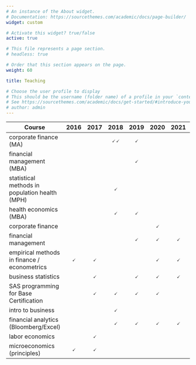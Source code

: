 ```yaml
---
# An instance of the About widget.
# Documentation: https://sourcethemes.com/academic/docs/page-builder/
widget: custom

# Activate this widget? true/false
active: true

# This file represents a page section.
# headless: true

# Order that this section appears on the page.
weight: 60

title: Teaching

# Choose the user profile to display
# This should be the username (folder name) of a profile in your `content/authors/` folder.
# See https://sourcethemes.com/academic/docs/get-started/#introduce-yourself
# author: admin
---
```


| Course                                         | 2016       | 2017       | 2018       | 2019       | 2020       | 2021       | 2022       |2023       |
| -----------------------------------------------| :--------: | :--------: | :--------: | :--------: | :--------: | :--------: | :--------: |:--------: |
| corporate finance (MA)                         |            |            | &#x1F5F8;&#x1F5F8;  | &#x1F5F8;  |            |            |            |           |
| financial management (MBA)                     |            |            |            | &#x1F5F8;  |            |            |            |           |
| statistical methods in population health (MPH) |            |            | &#x1F5F8;  |            |            |            |            |           |
| health economics (MBA)                         |            |            | &#x1F5F8;  | &#x1F5F8;  |            |            | &#x1F5F8;  | &#x1F5F8; |
| corporate finance                              |            |            |            |            | &#x1F5F8;  |            |            |           |
| financial management                           |            |            |            | &#x1F5F8;  | &#x1F5F8;  | &#x1F5F8;  | &#x1F5F8;  | &#x1F5F8; |
| empirical methods in finance / econometrics    | &#x1F5F8;  | &#x1F5F8;  |            |            | &#x1F5F8;  | &#x1F5F8;  | &#x1F5F8;  | &#x1F5F8; |
| business statistics                            |            | &#x1F5F8;  |            | &#x1F5F8;  | &#x1F5F8;  | &#x1F5F8;  | &#x1F5F8;  | &#x1F5F8; |
| SAS programming for Base Certification         |            | &#x1F5F8;  | &#x1F5F8;  | &#x1F5F8;  | &#x1F5F8;  |            |            |           |
| intro to business                              |            |            | &#x1F5F8;  |            |            |            |            |           |
| financial analytics (Bloomberg/Excel)          |            |            | &#x1F5F8;  | &#x1F5F8;  | &#x1F5F8;  | &#x1F5F8;  | &#x1F5F8;  |           |
| labor economics                                |            | &#x1F5F8;  |            |            |            |            |            |           |
| microeconomics (principles)                    | &#x1F5F8;  | &#x1F5F8;  |            |            |            |            |            | &#x1F5F8; |
